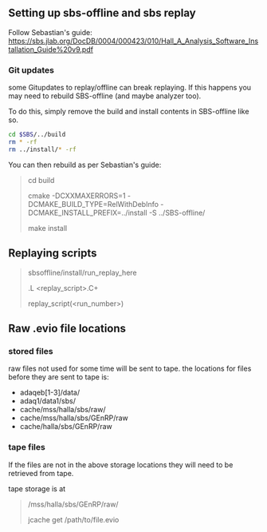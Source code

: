 ## Setting up sbs-offline and sbs replay
Follow Sebastian's guide: 
https://sbs.jlab.org/DocDB/0004/000423/010/Hall_A_Analysis_Software_Installation_Guide%20v9.pdf

### Git updates
some Gitupdates to replay/offline can break replaying.
If this happens you may need to rebuild SBS-offline (and maybe analyzer too).

To do this, simply remove the build and install contents in SBS-offline like so.
```bash
cd $SBS/../build
rm * -rf
rm ../install/* -rf
```

You can then rebuild as per Sebastian's guide:
>cd build
>
>cmake -DCXXMAXERRORS=1 -DCMAKE_BUILD_TYPE=RelWithDebInfo -DCMAKE_INSTALL_PREFIX=../install -S ../SBS-offline/
>
>make install


## Replaying scripts
>sbsoffline/install/run_replay_here
>
>.L <replay_script>.C+
>
>replay_script(<run_number>)

## Raw .evio file locations
### stored files
raw files not used for some time will be sent to tape.
the locations for files before they are sent to tape is:
- adaqeb[1-3]/data/
- adaq1/data1/sbs/
- cache/mss/halla/sbs/raw/
- cache/mss/halla/sbs/GEnRP/raw
- cache/halla/sbs/GEnRP/raw

### tape files
If the files are not in the above storage locations they will need to be retrieved from tape.

tape storage is at
>/mss/halla/sbs/GEnRP/raw/
>
>jcache get /path/to/file.evio
